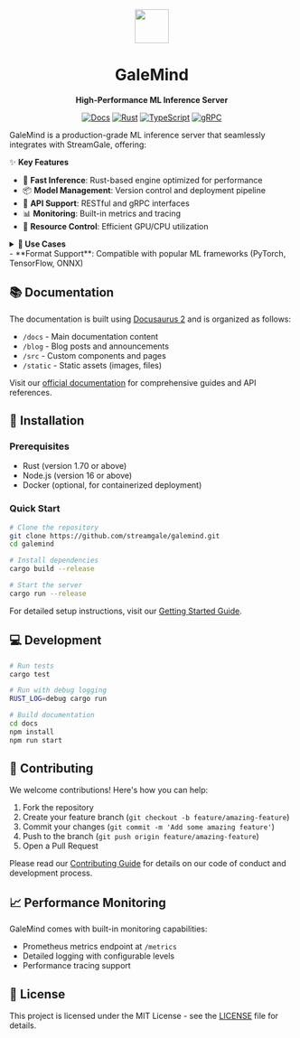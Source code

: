 <div align="center">
  <img src="docs/static/img/docusaurus.png" height="60" />
  <h1>GaleMind</h1>
  <p><strong>High-Performance ML Inference Server</strong></p>

  [![Docs](https://img.shields.io/badge/docs-latest-brightgreen.svg)](https://docs.streamgale.ai/galemind)
  [![Rust](https://img.shields.io/badge/rust-1.70%2B-orange.svg)](https://rust-lang.org)
  [![TypeScript](https://img.shields.io/badge/typescript-%23007ACC.svg?style=flat&logo=typescript&logoColor=white)](https://www.typescriptlang.org)
  [![gRPC](https://img.shields.io/badge/gRPC-ready-blue?style=flat&logo=google&logoColor=white)](https://grpc.io)
</div>

GaleMind is a production-grade ML inference server that seamlessly integrates with StreamGale, offering:

✨ **Key Features**
- 🚀 **Fast Inference**: Rust-based engine optimized for performance
- 📦 **Model Management**: Version control and deployment pipeline
- 🔌 **API Support**: RESTful and gRPC interfaces
- 📊 **Monitoring**: Built-in metrics and tracing
- 💪 **Resource Control**: Efficient GPU/CPU utilization

<details>
<summary><strong>🎯 Use Cases</strong></summary>

- Deploy ML models to production with minimal overhead
- Handle high-throughput inference with low latency
- Scale multiple models across infrastructure
- Monitor and optimize model performance
</details>
- **Format Support**: Compatible with popular ML frameworks (PyTorch, TensorFlow, ONNX)

## 📚 Documentation

The documentation is built using [Docusaurus 2](https://docusaurus.io/) and is organized as follows:

- `/docs` - Main documentation content
- `/blog` - Blog posts and announcements
- `/src` - Custom components and pages
- `/static` - Static assets (images, files)

Visit our [official documentation](https://docs.streamgale.ai/galemind) for comprehensive guides and API references.

## 🚀 Installation

### Prerequisites

- Rust (version 1.70 or above)
- Node.js (version 16 or above)
- Docker (optional, for containerized deployment)

### Quick Start

```bash
# Clone the repository
git clone https://github.com/streamgale/galemind.git
cd galemind

# Install dependencies
cargo build --release

# Start the server
cargo run --release
```

For detailed setup instructions, visit our [Getting Started Guide](https://docs.streamgale.ai/galemind/getting-started).

## 💻 Development

```bash
# Run tests
cargo test

# Run with debug logging
RUST_LOG=debug cargo run

# Build documentation
cd docs
npm install
npm run start
```

## 🤝 Contributing

We welcome contributions! Here's how you can help:

1. Fork the repository
2. Create your feature branch (`git checkout -b feature/amazing-feature`)
3. Commit your changes (`git commit -m 'Add some amazing feature'`)
4. Push to the branch (`git push origin feature/amazing-feature`)
5. Open a Pull Request

Please read our [Contributing Guide](./CONTRIBUTING.md) for details on our code of conduct and development process.

## 📈 Performance Monitoring

GaleMind comes with built-in monitoring capabilities:
- Prometheus metrics endpoint at `/metrics`
- Detailed logging with configurable levels
- Performance tracing support

## 📝 License

This project is licensed under the MIT License - see the [LICENSE](./LICENSE) file for details.
